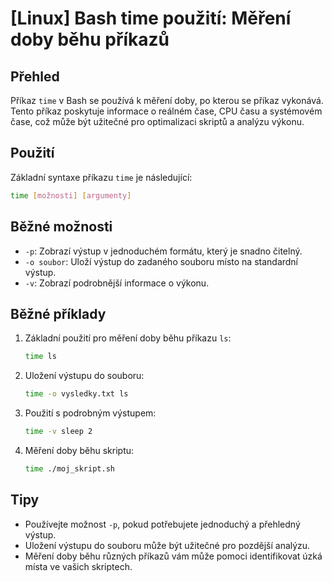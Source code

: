 # [Linux] Bash time použití: Měření doby běhu příkazů

## Přehled
Příkaz `time` v Bash se používá k měření doby, po kterou se příkaz vykonává. Tento příkaz poskytuje informace o reálném čase, CPU času a systémovém čase, což může být užitečné pro optimalizaci skriptů a analýzu výkonu.

## Použití
Základní syntaxe příkazu `time` je následující:

```bash
time [možnosti] [argumenty]
```

## Běžné možnosti
- `-p`: Zobrazí výstup v jednoduchém formátu, který je snadno čitelný.
- `-o soubor`: Uloží výstup do zadaného souboru místo na standardní výstup.
- `-v`: Zobrazí podrobnější informace o výkonu.

## Běžné příklady
1. Základní použití pro měření doby běhu příkazu `ls`:
   ```bash
   time ls
   ```

2. Uložení výstupu do souboru:
   ```bash
   time -o vysledky.txt ls
   ```

3. Použití s podrobným výstupem:
   ```bash
   time -v sleep 2
   ```

4. Měření doby běhu skriptu:
   ```bash
   time ./moj_skript.sh
   ```

## Tipy
- Používejte možnost `-p`, pokud potřebujete jednoduchý a přehledný výstup.
- Uložení výstupu do souboru může být užitečné pro pozdější analýzu.
- Měření doby běhu různých příkazů vám může pomoci identifikovat úzká místa ve vašich skriptech.